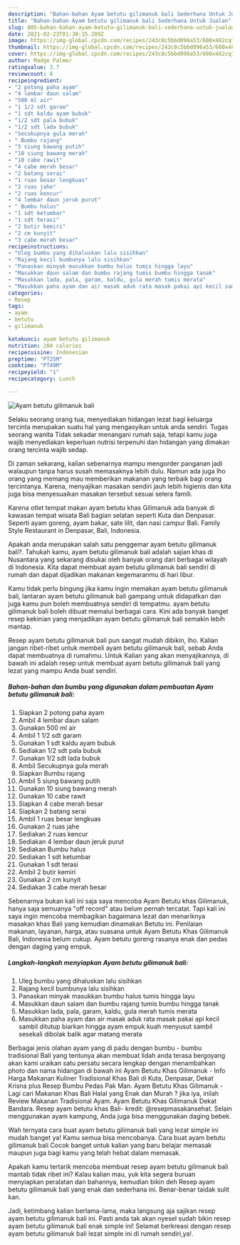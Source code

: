 ```yaml
---
description: "Bahan-bahan Ayam betutu gilimanuk bali Sederhana Untuk Jualan"
title: "Bahan-bahan Ayam betutu gilimanuk bali Sederhana Untuk Jualan"
slug: 805-bahan-bahan-ayam-betutu-gilimanuk-bali-sederhana-untuk-jualan
date: 2021-02-23T01:30:15.289Z
image: https://img-global.cpcdn.com/recipes/243c8c5bbd096a53/680x482cq70/ayam-betutu-gilimanuk-bali-foto-resep-utama.jpg
thumbnail: https://img-global.cpcdn.com/recipes/243c8c5bbd096a53/680x482cq70/ayam-betutu-gilimanuk-bali-foto-resep-utama.jpg
cover: https://img-global.cpcdn.com/recipes/243c8c5bbd096a53/680x482cq70/ayam-betutu-gilimanuk-bali-foto-resep-utama.jpg
author: Madge Palmer
ratingvalue: 3.7
reviewcount: 8
recipeingredient:
- "2 potong paha ayam"
- "4 lembar daun salam"
- "500 ml air"
- "1 1/2 sdt garam"
- "1 sdt kaldu ayam bubuk"
- "1/2 sdt pala bubuk"
- "1/2 sdt lada bubuk"
- "Secukupnya gula merah"
- " Bumbu rajang"
- "5 siung bawang putih"
- "10 siung bawang merah"
- "10 cabe rawit"
- "4 cabe merah besar"
- "2 batang serai"
- "1 ruas besar lengkuas"
- "2 ruas jahe"
- "2 ruas kencur"
- "4 lembar daun jeruk purut"
- " Bumbu halus"
- "1 sdt ketumbar"
- "1 sdt terasi"
- "2 butir kemiri"
- "2 cm kunyit"
- "3 cabe merah besar"
recipeinstructions:
- "Uleg bumbu yang dihaluskan lalu sisihkan"
- "Rajang kecil bumbunya lalu sisihkan"
- "Panaskan minyak masukkan bumbu halus tumis hingga layu"
- "Masukkan daun salam dan bumbu rajang tumis bumbu hingga tanak"
- "Masukkan lada, pala, garam, kaldu, gula merah tumis merata"
- "Masukkan paha ayam dan air masak aduk rata masak pakai api kecil sambil ditutup biarkan hingga ayam empuk kuah menyusut sambil sesekali dibolak balik agar matang merata"
categories:
- Resep
tags:
- ayam
- betutu
- gilimanuk

katakunci: ayam betutu gilimanuk 
nutrition: 204 calories
recipecuisine: Indonesian
preptime: "PT25M"
cooktime: "PT49M"
recipeyield: "1"
recipecategory: Lunch

---
```



![Ayam betutu gilimanuk bali](https://img-global.cpcdn.com/recipes/243c8c5bbd096a53/680x482cq70/ayam-betutu-gilimanuk-bali-foto-resep-utama.jpg)

Selaku seorang orang tua, menyediakan hidangan lezat bagi keluarga tercinta merupakan suatu hal yang mengasyikan untuk anda sendiri. Tugas seorang  wanita Tidak sekadar menangani rumah saja, tetapi kamu juga wajib menyediakan keperluan nutrisi terpenuhi dan hidangan yang dimakan orang tercinta wajib sedap.

Di zaman  sekarang, kalian sebenarnya mampu mengorder panganan jadi walaupun tanpa harus susah memasaknya lebih dulu. Namun ada juga lho orang yang memang mau memberikan makanan yang terbaik bagi orang tercintanya. Karena, menyajikan masakan sendiri jauh lebih higienis dan kita juga bisa menyesuaikan masakan tersebut sesuai selera famili. 

Karena otlet tempat makan ayam betutu khas Gilimanuk ada banyak di kawasan tempat wisata Bali bagian selatan seperti Kuta dan Denpasar. Seperti ayam goreng, ayam bakar, sate lilit, dan nasi campur Bali. Family Style Restaurant in Denpasar, Bali, Indonesia.

Apakah anda merupakan salah satu penggemar ayam betutu gilimanuk bali?. Tahukah kamu, ayam betutu gilimanuk bali adalah sajian khas di Nusantara yang sekarang disukai oleh banyak orang dari berbagai wilayah di Indonesia. Kita dapat membuat ayam betutu gilimanuk bali sendiri di rumah dan dapat dijadikan makanan kegemaranmu di hari libur.

Kamu tidak perlu bingung jika kamu ingin memakan ayam betutu gilimanuk bali, lantaran ayam betutu gilimanuk bali gampang untuk didapatkan dan juga kamu pun boleh membuatnya sendiri di tempatmu. ayam betutu gilimanuk bali boleh dibuat memalui berbagai cara. Kini ada banyak banget resep kekinian yang menjadikan ayam betutu gilimanuk bali semakin lebih mantap.

Resep ayam betutu gilimanuk bali pun sangat mudah dibikin, lho. Kalian jangan ribet-ribet untuk membeli ayam betutu gilimanuk bali, sebab Anda dapat membuatnya di rumahmu. Untuk Kalian yang akan menyajikannya, di bawah ini adalah resep untuk membuat ayam betutu gilimanuk bali yang lezat yang mampu Anda buat sendiri.

<!--inarticleads1-->

##### Bahan-bahan dan bumbu yang digunakan dalam pembuatan Ayam betutu gilimanuk bali:

1. Siapkan 2 potong paha ayam
1. Ambil 4 lembar daun salam
1. Gunakan 500 ml air
1. Ambil 1 1/2 sdt garam
1. Gunakan 1 sdt kaldu ayam bubuk
1. Sediakan 1/2 sdt pala bubuk
1. Gunakan 1/2 sdt lada bubuk
1. Ambil Secukupnya gula merah
1. Siapkan  Bumbu rajang
1. Ambil 5 siung bawang putih
1. Gunakan 10 siung bawang merah
1. Gunakan 10 cabe rawit
1. Siapkan 4 cabe merah besar
1. Siapkan 2 batang serai
1. Ambil 1 ruas besar lengkuas
1. Gunakan 2 ruas jahe
1. Sediakan 2 ruas kencur
1. Sediakan 4 lembar daun jeruk purut
1. Sediakan  Bumbu halus
1. Sediakan 1 sdt ketumbar
1. Gunakan 1 sdt terasi
1. Ambil 2 butir kemiri
1. Gunakan 2 cm kunyit
1. Sediakan 3 cabe merah besar


Sebenarnya bukan kali ini saja saya mencoba Ayam Betutu khas Gilimanuk, hanya saja semuanya &#34;off record&#34; atau belum pernah tercatat. Tapi kali ini saya ingin mencoba membagikan bagaimana lezat dan menariknya masakan khas Bali yang kemudian dinamakan Betutu ini. Penilaian makanan, layanan, harga, atau suasana untuk Ayam Betutu Khas Gilimanuk Bali, Indonesia belum cukup. Ayam betutu goreng rasanya enak dan pedas dengan daging yang empuk. 

<!--inarticleads2-->

##### Langkah-langkah menyiapkan Ayam betutu gilimanuk bali:

1. Uleg bumbu yang dihaluskan lalu sisihkan
1. Rajang kecil bumbunya lalu sisihkan
1. Panaskan minyak masukkan bumbu halus tumis hingga layu
1. Masukkan daun salam dan bumbu rajang tumis bumbu hingga tanak
1. Masukkan lada, pala, garam, kaldu, gula merah tumis merata
1. Masukkan paha ayam dan air masak aduk rata masak pakai api kecil sambil ditutup biarkan hingga ayam empuk kuah menyusut sambil sesekali dibolak balik agar matang merata


Berbagai jenis olahan ayam yang di padu dengan bumbu - bumbu tradisional Bali yang tentunya akan membuat lidah anda terasa bergoyang akan kami uraikan satu persatu secara lengkap dengan menambahkan photo dan nama hidangan di bawah ini  Ayam Betutu Khas Gilimanuk - Info Harga Makanan Kuliner Tradisional Khas Bali di Kuta, Denpasar, Dekat Krisna plus Resep Bumbu Pedas Pak Man. Ayam Betutu Khas Gilimanuk - Lagi cari Makanan Khas Bali Halal yang Enak dan Murah ? jika iya, inilah Review Makanan Tradisional Ayam. Ayam Betutu Khas Gilimanuk Dekat Bandara. Resep ayam betutu khas Bali- kredit: @resepmasakansehat. Selain menggunakan ayam kampung, Anda juga bisa menggunakan daging bebek. 

Wah ternyata cara buat ayam betutu gilimanuk bali yang lezat simple ini mudah banget ya! Kamu semua bisa mencobanya. Cara buat ayam betutu gilimanuk bali Cocok banget untuk kalian yang baru belajar memasak maupun juga bagi kamu yang telah hebat dalam memasak.

Apakah kamu tertarik mencoba membuat resep ayam betutu gilimanuk bali mantab tidak ribet ini? Kalau kalian mau, yuk kita segera buruan menyiapkan peralatan dan bahannya, kemudian bikin deh Resep ayam betutu gilimanuk bali yang enak dan sederhana ini. Benar-benar taidak sulit kan. 

Jadi, ketimbang kalian berlama-lama, maka langsung aja sajikan resep ayam betutu gilimanuk bali ini. Pasti anda tak akan nyesel sudah bikin resep ayam betutu gilimanuk bali enak simple ini! Selamat berkreasi dengan resep ayam betutu gilimanuk bali lezat simple ini di rumah sendiri,ya!.


